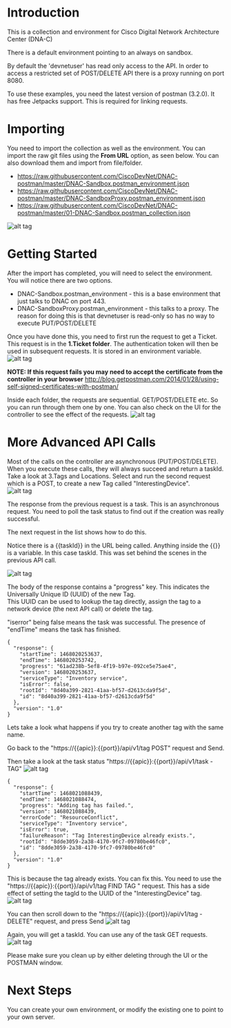 # Introduction

This is a collection and environment for Cisco Digital Network Architecture Center (DNA-C)

There is a default environment pointing to an always on sandbox.

By default the 'devnetuser' has read only access to the API.  In order to access a restricted set of POST/DELETE 
API there is a proxy running on port 8080.
 
To use these examples, you need the latest version of postman (3.2.0).
It has free Jetpacks support.  This is required for linking requests.

# Importing
You need to import the collection as well as the environment.  You can import the raw git files using the **From URL** option, as seen below.
You can also download them and import from file/folder.

* https://raw.githubusercontent.com/CiscoDevNet/DNAC-postman/master/DNAC-Sandbox.postman_environment.json
* https://raw.githubusercontent.com/CiscoDevNet/DNAC-postman/master/DNAC-SandboxProxy.postman_environment.json
* https://raw.githubusercontent.com/CiscoDevNet/DNAC-postman/master/01-DNAC-Sandbox.postman_collection.json

![alt tag](https://github.com/CiscoDevNet/DNAC-postman/blob/master/images/importing.png)

# Getting Started
After the import has completed, you will need to select the environment.  You will notice there are two options.
* DNAC-Sandbox.postman_environment - this is a base environment that just talks to DNAC on port 443.
* DNAC-SandboxProxy.postman_environment - this talks to a proxy.  The reason for doing this is that devnetuser is read-only
so has no way to execute PUT/POST/DELETE

Once you have done this, you need to first run the request to get a Ticket.  This request is in the **1.Ticket folder**.
The authentication token will then be used in subsequent requests.  It is stored in an environment variable.
![alt tag](https://github.com/CiscoDevNet/DNAC-postman/blob/master/images/firstRequest.png)

**NOTE: If this request fails you may need to accept the certificate from the controller in your browser**
http://blog.getpostman.com/2014/01/28/using-self-signed-certificates-with-postman/


Inside each folder, the requests are sequential.  GET/POST/DELETE etc.  So you can run through them one by one.
You can also check on the UI for the controller to see the effect of the requests.
![alt tag](https://github.com/CiscoDevNet/DNAC-postman/blob/master/images/network-device-get.png)


# More Advanced API Calls

Most of the calls on the controller are asynchronous (PUT/POST/DELETE).  When you execute these calls, they will always
succeed and return a taskId.  Take a look at 3.Tags and Locations.  Select and run the second request which is a POST, 
to create a new Tag called "InterestingDevice".  
![alt tag](https://github.com/CiscoDevNet/DNAC-postman/blob/master/images/tag-POST.png)

The response from the previous request is a task.  This is an asynchronous request.  You need to poll the task status
to find out if the creation was really successful.

The next request in the list shows how to do this.  

Notice there is a {{taskId}} in the URL being called.  Anything inside the {{}}
is a variable.  In this case taskId.  This was set behind the scenes in the previous API call.  

![alt tag](https://github.com/CiscoDevNet/DNAC-postman/blob/master/images/task-response.png)

The body of the response contains a "progress" key.  This indicates the Universally Unique ID (UUID) of the new Tag.  
This UUID can be used to lookup the tag directly, assign the tag to a network device (the next API call) or delete the
tag. 

"iserror" being false means the task was successful. The presence of "endTime" means the task has finished.
```
{
  "response": {
    "startTime": 1468020253637,
    "endTime": 1468020253742,
    "progress": "61ad238b-5ef8-4f19-b97e-092ce5e75ae4",
    "version": 1468020253637,
    "serviceType": "Inventory service",
    "isError": false,
    "rootId": "8d40a399-2821-41aa-bf57-d2613cda9f5d",
    "id": "8d40a399-2821-41aa-bf57-d2613cda9f5d"
  },
  "version": "1.0"
}
```

Lets take a look what happens if you try to create another tag with the same name.


Go back to the "https://{{apic}}:{{port}}/api/v1/tag POST"  request and Send.  


Then take a look at the task status "https://{{apic}}:{{port}}/api/v1/task - TAG"
![alt tag](https://github.com/CiscoDevNet/DNAC-postman/blob/master/images/task-fail.png)

```
{
  "response": {
    "startTime": 1468021088439,
    "endTime": 1468021088474,
    "progress": "Adding tag has failed.",
    "version": 1468021088439,
    "errorCode": "ResourceConflict",
    "serviceType": "Inventory service",
    "isError": true,
    "failureReason": "Tag InterestingDevice already exists.",
    "rootId": "8dde3059-2a38-4170-9fc7-09780be46fc0",
    "id": "8dde3059-2a38-4170-9fc7-09780be46fc0"
  },
  "version": "1.0"
}
```

This is because the tag already exists.  You can fix this.  You need to use the "https://{{apic}}:{{port}}/api/v1/tag FIND TAG
" request.  This has a side effect of setting the tagId to the UUID of the "InterestingDevice" tag.
![alt tag](https://github.com/CiscoDevNet/DNAC-postman/blob/master/images/find-tag.png)

You can then scroll down to the "https://{{apic}}:{{port}}/api/v1/tag -DELETE" request, and press Send
![alt tag](https://github.com/CiscoDevNet/DNAC-postman/blob/master/images/delete-tag.png)

Again, you will get a taskId.  You can use any of the task GET requests.
![alt tag](https://github.com/CiscoDevNet/DNAC-postman/blob/master/images/delete-status.png)

Please make sure you clean up by either deleting through the UI or the POSTMAN window.


# Next Steps
You can create your own environment, or modify the existing one to point to your own server.


